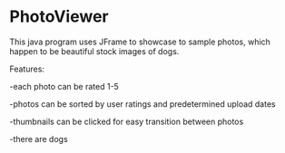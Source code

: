 # PhotoViewer
This java program uses JFrame to showcase to sample photos, which happen to be beautiful stock images of dogs.

Features:

-each photo can be rated 1-5

-photos can be sorted by user ratings and predetermined upload dates

-thumbnails can be clicked for easy transition between photos

-there are dogs

